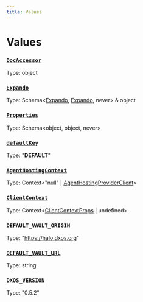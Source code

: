 ```yaml
---
title: Values
---
```

# Values 

### [`DocAccessor`]()
Type: object



### [`Expando`]()
Type: Schema&lt;[Expando](/api/@dxos/react-client/interfaces/Expando), [Expando](/api/@dxos/react-client/interfaces/Expando), never&gt; & object



### [`Properties`]()
Type: Schema&lt;object, object, never&gt;



### [`defaultKey`]()
Type: "__DEFAULT__"



### [`AgentHostingContext`](https://github.com/dxos/dxos/blob/7194736719/packages/sdk/react-client/src/client/AgentHostingProvider.tsx#L21)
Type: Context&lt;"null" | [AgentHostingProviderClient](/api/@dxos/react-client/interfaces/AgentHostingProviderClient)&gt;



### [`ClientContext`](https://github.com/dxos/dxos/blob/7194736719/packages/sdk/react-client/src/client/ClientContext.tsx#L37)
Type: Context&lt;[ClientContextProps](/api/@dxos/react-client/types/ClientContextProps) | undefined&gt;



### [`DEFAULT_VAULT_ORIGIN`]()
Type: "https://halo.dxos.org"



### [`DEFAULT_VAULT_URL`]()
Type: string



### [`DXOS_VERSION`]()
Type: "0.5.2"



